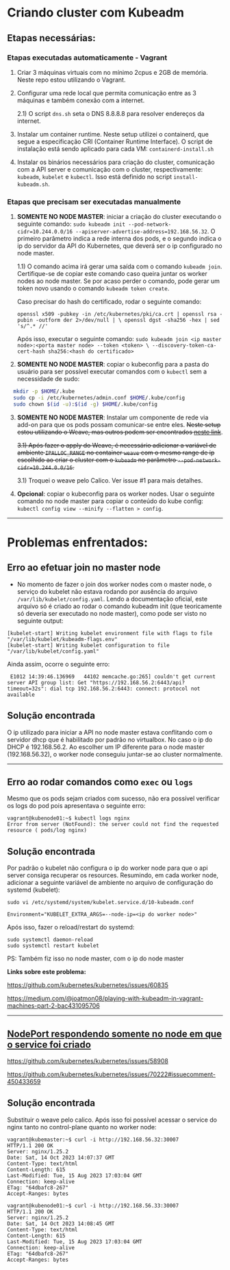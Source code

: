 # Criando cluster com Kubeadm

## Etapas necessárias:

### Etapas executadas automaticamente - Vagrant
1) Criar 3 máquinas virtuais com no mínimo 2cpus e 2GB de memória. Neste repo estou utilizando o Vagrant.
2) Configurar uma rede local que permita comunicação entre as 3 máquinas e também conexão com a internet.
    
    2.1) O script `dns.sh` seta o DNS 8.8.8.8 para resolver endereços da internet.

3) Instalar um container runtime. Neste setup utilizei o containerd, que segue a especificação CRI (Container Runtime Interface). O script de instalação está sendo aplicado para cada VM: `containerd-install.sh`

4) Instalar os binários necessários para criação do cluster, comunicação com a API server e comunicação com o cluster, respectivamente: `kubeadm`, `kubelet` e `kubectl`. Isso está definido no script `install-kubeadm.sh`.

### Etapas que precisam ser executadas manualmente

1) **SOMENTE NO NODE MASTER**: iniciar a criação do cluster executando o seguinte comando: `sudo kubeadm init --pod-network-cidr=10.244.0.0/16 --apiserver-advertise-address=192.168.56.32`. O primeiro parâmetro indica a rede interna dos pods, e o segundo indica o ip do servidor da API do Kubernetes, que deverá ser o ip configurado no node master.

    1.1)  O comando acima irá gerar uma saída com o comando `kubeadm join`. Certifique-se de copiar este comando caso queira juntar os worker nodes ao node master. Se por acaso perder o comando, pode gerar um token novo usando o comando `kubeadm token create`.

    Caso precisar do hash do certificado, rodar o seguinte comando: 

    `openssl x509 -pubkey -in /etc/kubernetes/pki/ca.crt | openssl rsa -pubin -outform der 2>/dev/null | \
       openssl dgst -sha256 -hex | sed 's/^.* //'` 
   
   Após isso, executar o seguinte comando:
   `sudo kubeadm join <ip master node>:<porta master node> --token <token> \
        --discovery-token-ca-cert-hash sha256:<hash do certificado>`

2) **SOMENTE NO NODE MASTER**: copiar o kubeconfig para a pasta do usuário para ser possível executar comandos com o `kubectl` sem a necessidade de sudo:

```bash
  mkdir -p $HOME/.kube
  sudo cp -i /etc/kubernetes/admin.conf $HOME/.kube/config
  sudo chown $(id -u):$(id -g) $HOME/.kube/config
```
3) **SOMENTE NO NODE MASTER**: Instalar um componente de rede via add-on para que os pods possam comunicar-se entre eles. <strike>Neste setup estou utilizando o Weave, mas outros podem ser encontrados [neste link](https://kubernetes.io/docs/concepts/cluster-administration/addons/)</strike>.
    
    <strike>3.1) Após fazer o apply do Weave, é necessário adicionar a variável de ambiente `IPALLOC_RANGE` no container `weave` com o mesmo range de ip escolhido ao criar o cluster com o `kubeadm` no parâmetro `--pod-network-cidr=10.244.0.0/16`.</strike>

    3.1) Troquei o weave pelo Calico. Ver issue #1 para mais detalhes.

4) **Opcional**: copiar o kubeconfig para os worker nodes. Usar o seguinte comando no node master para copiar o conteúdo do kube config: `kubectl config view --minify --flatten > config`.


---

# Problemas enfrentados:
## Erro ao efetuar join no master node
* No momento de fazer o join dos worker nodes com o master node, o serviço do kubelet não estava rodando por ausência do arquivo `/var/lib/kubelet/config.yaml`.
Lendo a documentação oficial, este arquivo só é criado ao rodar o comando kubeadm init (que teoricamente só deveria ser executado no node master), como pode ser visto no seguinte output:
```
[kubelet-start] Writing kubelet environment file with flags to file "/var/lib/kubelet/kubeadm-flags.env"
[kubelet-start] Writing kubelet configuration to file "/var/lib/kubelet/config.yaml"
```

Ainda assim, ocorre o seguinte erro: 

`
E1012 14:39:46.136969   44102 memcache.go:265] couldn't get current server API group list: Get "https://192.168.56.2:6443/api?timeout=32s": dial tcp 192.168.56.2:6443: connect: protocol not available`

## Solução encontrada
O ip utilizado para iniciar a API no node master estava conflitando com o servidor dhcp que é habilitado por padrão no virtualbox. No caso o ip do DHCP é 192.168.56.2. Ao escolher um IP diferente para o node master (192.168.56.32), o worker node conseguiu juntar-se ao cluster normalmente.

---

## Erro ao rodar comandos como `exec` ou `logs`
Mesmo que os pods sejam criados com sucesso, não era possível verificar os logs do pod pois apresentava o seguinte erro:
```
vagrant@kubenode01:~$ kubectl logs nginx
Error from server (NotFound): the server could not find the requested resource ( pods/log nginx)
```

## Solução encontrada
Por padrão o kubelet não configura o ip do worker node para que o api server consiga recuperar os resources. 
Resumindo, em cada worker node, adicionar a seguinte variável de ambiente no arquivo de configuração do systemd (kubelet):

```
sudo vi /etc/systemd/system/kubelet.service.d/10-kubeadm.conf
```

`Environment="KUBELET_EXTRA_ARGS=--node-ip=<ip do worker node>"`

Após isso, fazer o reload/restart do systemd:
```
sudo systemctl daemon-reload
sudo systemctl restart kubelet
```

PS: Também fiz isso no node master, com o ip do node master

**Links sobre este problema:**

https://github.com/kubernetes/kubernetes/issues/60835

https://medium.com/@joatmon08/playing-with-kubeadm-in-vagrant-machines-part-2-bac431095706

---

## [NodePort respondendo somente no node em que o service foi criado](https://github.com/bortolatto/kubernetes/issues/1)
https://github.com/kubernetes/kubernetes/issues/58908

https://github.com/kubernetes/kubernetes/issues/70222#issuecomment-450433659

## Solução encontrada
Substituir o weave pelo calico.
Após isso foi possível acessar o service do nginx tanto no control-plane quanto no worker node:
```
vagrant@kubemaster:~$ curl -i http://192.168.56.32:30007
HTTP/1.1 200 OK
Server: nginx/1.25.2
Date: Sat, 14 Oct 2023 14:07:37 GMT
Content-Type: text/html
Content-Length: 615
Last-Modified: Tue, 15 Aug 2023 17:03:04 GMT
Connection: keep-alive
ETag: "64dbafc8-267"
Accept-Ranges: bytes

vagrant@kubenode01:~$ curl -i http://192.168.56.33:30007
HTTP/1.1 200 OK
Server: nginx/1.25.2
Date: Sat, 14 Oct 2023 14:08:45 GMT
Content-Type: text/html
Content-Length: 615
Last-Modified: Tue, 15 Aug 2023 17:03:04 GMT
Connection: keep-alive
ETag: "64dbafc8-267"
Accept-Ranges: bytes
```
